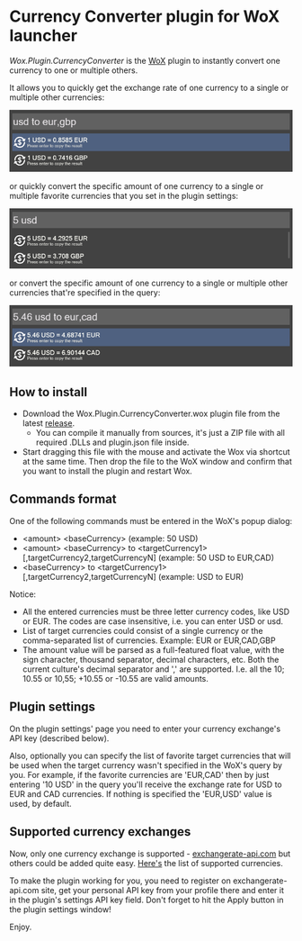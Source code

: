 # Currency Converter plugin for WoX launcher

*Wox.Plugin.CurrencyConverter* is the [WoX](https://github.com/Wox-launcher/Wox) plugin to instantly convert one currency to one or multiple others.

It allows you to quickly get the exchange rate of one currency to a single or multiple other currencies:

![Get the exchange rate quickly](./docs/images/ss-1.png)

or quickly convert the specific amount of one currency to a single or multiple favorite currencies that you set in the plugin settings:

![Get the exchange rate quickly](./docs/images/ss-2.png)

or convert the specific amount of one currency to a single or multiple other currencies that're specified in the query:

![Get the exchange rate quickly](./docs/images/ss-3.png)


## How to install

* Download the Wox.Plugin.CurrencyConverter.wox plugin file from the latest [release](https://github.com/ruslanmogilevskiy/Wox.Plugin.CurrencyConverter/releases).
  * You can compile it manually from sources, it's just a ZIP file with all required .DLLs and plugin.json file inside.
* Start dragging this file with the mouse and activate the Wox via shortcut at the same time. Then drop the file to the WoX window and confirm that you want to install the plugin and restart Wox.


## Commands format

One of the following commands must be entered in the WoX's popup dialog:

* &lt;amount&gt; &lt;baseCurrency&gt;  (example: 50 USD)
* &lt;amount&gt; &lt;baseCurrency&gt; to &lt;targetCurrency1&gt;[,targetCurrency2,targetCurrencyN]  (example: 50 USD to EUR,CAD)
* &lt;baseCurrency&gt; to &lt;targetCurrency1&gt;[,targetCurrency2,targetCurrencyN] (example: USD to EUR)

Notice:
* All the entered currencies must be three letter currency codes, like USD or EUR. The codes are case insensitive, i.e. you can enter USD or usd.
* List of target currencies could consist of a single currency or the comma-separated list of currencies. Example: EUR or EUR,CAD,GBP
* The amount value will be parsed as a full-featured float value, with the sign character, thousand separator, decimal characters, etc. Both the current culture's decimal separator and ',' are supported. I.e. all the 10; 10.55 or 10,55; +10.55 or -10.55 are valid amounts.

## Plugin settings

On the plugin settings' page you need to enter your currency exchange's API key (described below).

Also, optionally you can specify the list of favorite target currencies that will be used when the target currency wasn't specified in the WoX's query by you.
For example, if the favorite currencies are 'EUR,CAD' then by just entering '10 USD' in the query you'll receive the exchange rate for USD to EUR and CAD currencies. If nothing is specified the 'EUR,USD' value is used, by default.

## Supported currency exchanges

Now, only one currency exchange is supported - [exchangerate-api.com](https://www.exchangerate-api.com) but others could be added quite easy. [Here's](https://www.exchangerate-api.com/docs/supported-currencies) the list of supported currencies.

To make the plugin working for you, you need to register on exchangerate-api.com site, get your personal API key from your profile there and enter it in the plugin's settings API key field. Don't forget to hit the Apply button in the plugin settings window!


Enjoy.
